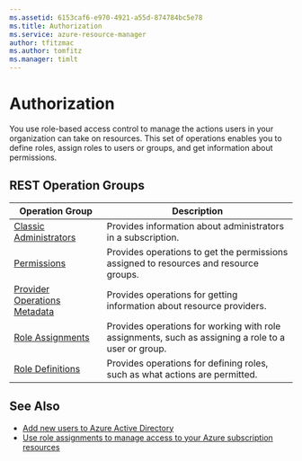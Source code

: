 ```yaml
---
ms.assetid: 6153caf6-e970-4921-a55d-874784bc5e78
ms.title: Authorization
ms.service: azure-resource-manager
author: tfitzmac
ms.author: tomfitz
ms.manager: timlt
---
```


# Authorization

You use role-based access control to manage the actions users in your organization can take on resources. This set of operations enables you to define roles, assign roles to users or groups, and get information about permissions.

## REST Operation Groups

| Operation Group                                   | Description |
|---------------------------------------------------|-------------|
| [Classic Administrators](./classicadministrators) | Provides information about administrators in a subscription. |
| [Permissions](./permissions)                      | Provides operations to get the permissions assigned to resources and resource groups. |
| [Provider Operations Metadata](./provideroperationsmetadata) | Provides operations for getting information about resource providers. |
| [Role Assignments](./roleassignments)             | Provides operations for working with role assignments, such as assigning a role to a user or group. |
| [Role Definitions](./roledefinitions)             | Provides operations for defining roles, such as what actions are permitted. |

## See Also

- [Add new users to Azure Active Directory](https://docs.microsoft.com/azure/active-directory/active-directory-users-create-azure-portal)
- [Use role assignments to manage access to your Azure subscription resources](https://docs.microsoft.com/azure/active-directory/role-based-access-control-configure)